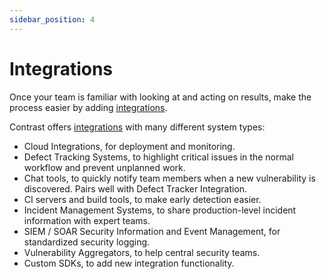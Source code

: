 ```yaml
---
sidebar_position: 4
---
```


# Integrations

Once your team is familiar with looking at and acting on results, make the process easier by adding [integrations](/integrations).

Contrast offers [integrations](/integrations) with many different system types:
- Cloud Integrations, for deployment and monitoring.
- Defect Tracking Systems, to highlight critical issues in the normal workflow and prevent unplanned work.
- Chat tools, to quickly notify team members when a new vulnerability is discovered. Pairs well with Defect Tracker Integration.
- CI servers and build tools, to make early detection easier.
- Incident Management Systems, to share production-level incident information with expert teams.
- SIEM / SOAR Security Information and Event Management, for standardized security logging.
- Vulnerability Aggregators, to help central security teams.
- Custom SDKs, to add new integration functionality.

